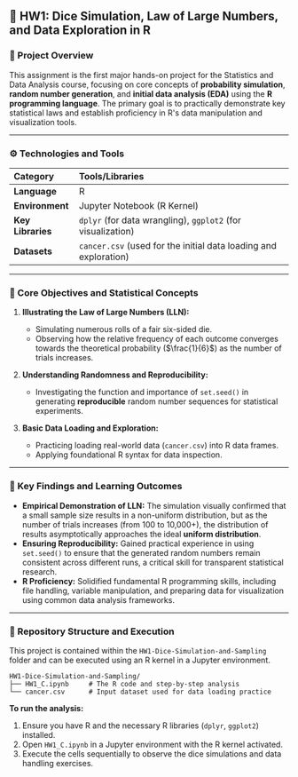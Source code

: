 ## 🎲 HW1: Dice Simulation, Law of Large Numbers, and Data Exploration in R

### 🌟 Project Overview

This assignment is the first major hands-on project for the Statistics and Data Analysis course, focusing on core concepts of **probability simulation**, **random number generation**, and **initial data analysis (EDA)** using the **R programming language**. The primary goal is to practically demonstrate key statistical laws and establish proficiency in R's data manipulation and visualization tools.

-----

### ⚙️ Technologies and Tools

| Category | Tools/Libraries |
| :--- | :--- |
| **Language** | R |
| **Environment** | Jupyter Notebook (R Kernel) |
| **Key Libraries** | `dplyr` (for data wrangling), `ggplot2` (for visualization) |
| **Datasets** | `cancer.csv` (used for the initial data loading and exploration) |

-----

### 🎯 Core Objectives and Statistical Concepts

1.  **Illustrating the Law of Large Numbers (LLN):**

      * Simulating numerous rolls of a fair six-sided die.
      * Observing how the relative frequency of each outcome converges towards the theoretical probability ($\frac{1}{6}$) as the number of trials increases.

2.  **Understanding Randomness and Reproducibility:**

      * Investigating the function and importance of `set.seed()` in generating **reproducible** random number sequences for statistical experiments.

3.  **Basic Data Loading and Exploration:**

      * Practicing loading real-world data (`cancer.csv`) into R data frames.
      * Applying foundational R syntax for data inspection.

-----

### 🔑 Key Findings and Learning Outcomes

  * **Empirical Demonstration of LLN:** The simulation visually confirmed that a small sample size results in a non-uniform distribution, but as the number of trials increases (from 100 to 10,000+), the distribution of results asymptotically approaches the ideal **uniform distribution**.
  * **Ensuring Reproducibility:** Gained practical experience in using `set.seed()` to ensure that the generated random numbers remain consistent across different runs, a critical skill for transparent statistical research.
  * **R Proficiency:** Solidified fundamental R programming skills, including file handling, variable manipulation, and preparing data for visualization using common data analysis frameworks.

-----

### 📂 Repository Structure and Execution

This project is contained within the `HW1-Dice-Simulation-and-Sampling` folder and can be executed using an R kernel in a Jupyter environment.

```
HW1-Dice-Simulation-and-Sampling/
├── HW1_C.ipynb     # The R code and step-by-step analysis
└── cancer.csv      # Input dataset used for data loading practice
```

**To run the analysis:**

1.  Ensure you have R and the necessary R libraries (`dplyr`, `ggplot2`) installed.
2.  Open `HW1_C.ipynb` in a Jupyter environment with the R kernel activated.
3.  Execute the cells sequentially to observe the dice simulations and data handling exercises.

